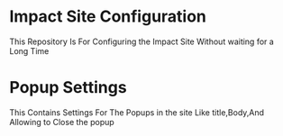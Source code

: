 # Impact Site Configuration
This Repository Is For Configuring the Impact Site Without waiting for a Long Time

# Popup Settings
This Contains Settings For The Popups in the site
Like title,Body,And Allowing to Close the popup
